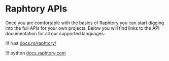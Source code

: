 # Raphtory APIs

Once you are comfortable with the basics of Raphtory you can start digging into the full APIs for your own projects. Below you will find links to the API documentation for all our supported languages:

!!! rust
    [docs.rs/raphtory/](https://docs.rs/raphtory/latest/raphtory/)

!!! python 
    [docs.raphtory.com](https://docs.raphtory.com/)